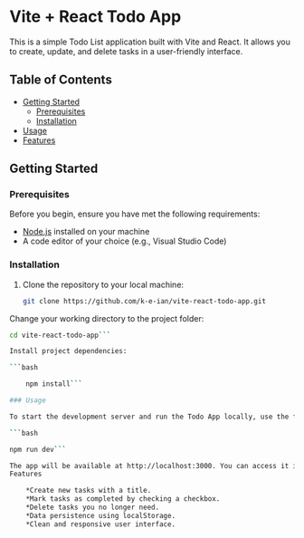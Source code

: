 # Vite + React Todo App

This is a simple Todo List application built with Vite and React. It allows you to create, update, and delete tasks in a user-friendly interface.

## Table of Contents

- [Getting Started](#getting-started)
  - [Prerequisites](#prerequisites)
  - [Installation](#installation)
- [Usage](#usage)
- [Features](#features)

## Getting Started

### Prerequisites

Before you begin, ensure you have met the following requirements:

- [Node.js](https://nodejs.org/) installed on your machine
- A code editor of your choice (e.g., Visual Studio Code)

### Installation

1. Clone the repository to your local machine:

   ```bash
   git clone https://github.com/k-e-ian/vite-react-todo-app.git
   ```
Change your working directory to the project folder:

```bash
cd vite-react-todo-app```

Install project dependencies:

```bash

    npm install```

### Usage

To start the development server and run the Todo App locally, use the following command:

```bash

npm run dev```

The app will be available at http://localhost:3000. You can access it in your web browser.
Features

    *Create new tasks with a title.
    *Mark tasks as completed by checking a checkbox.
    *Delete tasks you no longer need.
    *Data persistence using localStorage.
    *Clean and responsive user interface.


